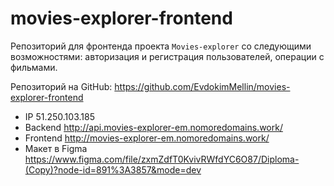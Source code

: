 # movies-explorer-frontend

Репозиторий для фронтенда проекта `Movies-explorer` со следующими возможностями: авторизация и регистрация пользователей, операции с фильмами.

Репозиторий на GitHub: https://github.com/EvdokimMellin/movies-explorer-frontend

* IP 51.250.103.185
* Backend http://api.movies-explorer-em.nomoredomains.work/
* Frontend http://movies-explorer-em.nomoredomains.work/
* Макет в Figma https://www.figma.com/file/zxmZdfT0KvivRWfdYC6O87/Diploma-(Copy)?node-id=891%3A3857&mode=dev
